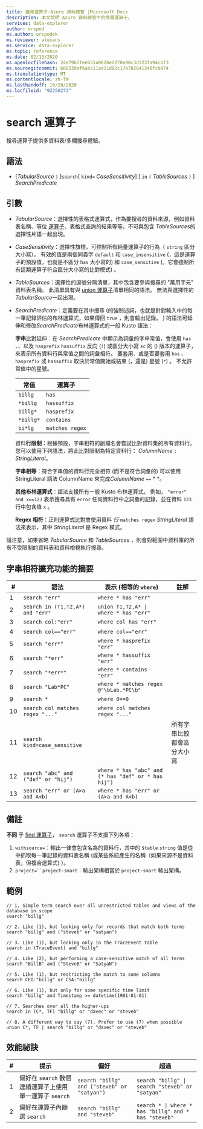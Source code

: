 ```yaml
---
title: 搜尋運算子-Azure 資料總管 |Microsoft Docs
description: 本文說明 Azure 資料總管中的搜尋運算子。
services: data-explorer
author: orspod
ms.author: orspodek
ms.reviewer: alexans
ms.service: data-explorer
ms.topic: reference
ms.date: 02/13/2020
ms.openlocfilehash: 24e79b7feeb51a0626ed270a90c3d323fa94cbf3
ms.sourcegitcommit: 608539af6ab511aa11d82c17b782641340fc8974
ms.translationtype: MT
ms.contentlocale: zh-TW
ms.lasthandoff: 10/20/2020
ms.locfileid: "92250273"
---
```

# <a name="search-operator"></a>search 運算子

搜尋運算子提供多資料表/多欄搜尋體驗。

## <a name="syntax"></a>語法

* [*TabularSource* `|` ]`search`[ `kind=` *CaseSensitivity*] [ `in` `(` *TableSources* `)` ] *SearchPredicate*

## <a name="arguments"></a>引數

* *TabularSource*：選擇性的表格式運算式，作為要搜尋的資料來源，例如資料表名稱、等位 [運算子](unionoperator.md)、表格式查詢的結果等等。不可與包含 *TableSources*的選擇性片語一起出現。

* *CaseSensitivity*：選擇性旗標，可控制所有純量運算子的行為（ `string` 區分大小寫）。 有效的值是兩個同義字 `default` 和 `case_insensitive` (，這是運算子的預設值，也就是不區分 `has` 大小寫的) 和 `case_sensitive` (，它會強制所有這類運算子符合區分大小寫的比對模式) 。

* *TableSources*：選擇性的逗號分隔清單，其中包含要參與搜尋的 "萬用字元" 資料表名稱。
  此清單具有與 [union 運算子](unionoperator.md)清單相同的語法。
  無法與選擇性的 *TabularSource*一起出現。

* *SearchPredicate*：定義要在其中搜尋 (的強制述詞，也就是針對輸入中的每一筆記錄評估的布林運算式，如果傳回 `true` ，則會輸出記錄。 ) 的語法可延伸和修改*SearchPredicate*布林運算式的一般 Kusto 語法：

  **字串**比對延伸：在 *SearchPredicate* 中顯示為詞彙的字串常值，會使用 `has` 、、以及 `hasprefix` `hassuffix` 反向 (`!`) 或區分大小寫 `sc` 的 () 版本的運算子，來表示所有資料行與常值之間的詞彙相符。 要套用、或是否要套用 `has` 、 `hasprefix` 或 `hassuffix` 取決於常值開始或結束 (，還是) 星號 (`*`) 。 不允許常值中的星號。

    |常值   |運算子   |
    |----------|-----------|
    |`billg`   |`has`      |
    |`*billg`  |`hassuffix`|
    |`billg*`  |`hasprefix`|
    |`*billg*` |`contains` |
    |`bi*lg`   |`matches regex`|

  資料**行限制**：根據預設，字串相符的副檔名會嘗試比對資料集的所有資料行。 您可以使用下列語法，將此比對限制為特定資料行： *ColumnName* `:` *StringLiteral*。

  **字串相等**：符合字串值的資料行完全相符 (而不是符合詞彙的) 可以使用 StringLiteral 語法 ColumnName 來完成*ColumnName* `==` * *。

  **其他布林運算式**：語法支援所有一般 Kusto 布林運算式。
    例如， `"error" and x==123` 表示搜尋具有 `error` 任何資料行中之詞彙的記錄，並在資料 `123` 行中包含值 `x` 。

  **Regex 相符**：正則運算式比對會使用資料 *行* `matches regex` *StringLiteral* 語法來表示，其中 *StringLiteral* 是 Regex 模式。

請注意，如果省略 *TabularSource* 和 *TableSources* ，則會對範圍中資料庫的所有不受限制的資料表和資料檢視執行搜尋。

## <a name="summary-of-string-matching-extensions"></a>字串相符擴充功能的摘要

  |# |語法                                 |表示 (相等的 `where`)            |註解|
  |--|---------------------------------------|---------------------------------------|--------|
  | 1|`search "err"`                         |`where * has "err"`                    ||
  | 2|`search in (T1,T2,A*) and "err"`       |<code>union T1,T2,A* &#124; where * has "err"<code>   ||
  | 3|`search col:"err"`                     |`where col has "err"`                  ||
  | 4|`search col=="err"`                    |`where col=="err"`                     ||
  | 5|`search "err*"`                        |`where * hasprefix "err"`              ||
  | 6|`search "*err"`                        |`where * hassuffix "err"`              ||
  | 7|`search "*err*"`                       |`where * contains "err"`               ||
  | 8|`search "Lab*PC"`                      |`where * matches regex @"\bLab.*PC\b"`||
  | 9|`search *`                             |`where 0==0`                           ||
  |10|`search col matches regex "..."`       |`where col matches regex "..."`        ||
  |11|`search kind=case_sensitive`           |                                       |所有字串比較都會區分大小寫|
  |12|`search "abc" and ("def" or "hij")`    |`where * has "abc" and (* has "def" or * has hij")`||
  |13|`search "err" or (A>a and A<b)`        |`where * has "err" or (A>a and A<b)`   ||

## <a name="remarks"></a>備註

**不同** 于 [find 運算子](findoperator.md)， `search` 運算子不支援下列各項：

1. `withsource=`：輸出一律會包含名為的資料行，其中的 `$table` `string` 值是從中抓取每一筆記錄的資料表名稱 (或某些系統產生的名稱（如果來源不是資料表，但複合運算式) ）。
2. `project=``project-smart`：輸出架構相當於 `project-smart` 輸出架構。

## <a name="examples"></a>範例

```kusto
// 1. Simple term search over all unrestricted tables and views of the database in scope
search "billg"

// 2. Like (1), but looking only for records that match both terms
search "billg" and ("steveb" or "satyan")

// 3. Like (1), but looking only in the TraceEvent table
search in (TraceEvent) and "billg"

// 4. Like (2), but performing a case-sensitive match of all terms
search "BillB" and ("SteveB" or "SatyaN")

// 5. Like (1), but restricting the match to some columns
search CEO:"billg" or CSA:"billg"

// 6. Like (1), but only for some specific time limit
search "billg" and Timestamp >= datetime(1981-01-01)

// 7. Searches over all the higher-ups
search in (C*, TF) "billg" or "davec" or "steveb"

// 8. A different way to say (7). Prefer to use (7) when possible
union C*, TF | search "billg" or "davec" or "steveb"
```

## <a name="performance-tips"></a>效能祕訣

  |# |提示                                                                                  |偏好                                        |超過                                                                    |
  |--|-------------------------------------------------------------------------------------|----------------------------------------------|------------------------------------------------------------------------|
  | 1| 偏好在 `search` 數個連續運算子上使用單一運算子 `search`|`search "billg" and ("steveb" or "satyan")`   |<code>search "billg" &#124; search "steveb" or "satyan"<code>           ||
  | 2| 偏好在運算子內篩選 `search`                                       |`search "billg" and "steveb"`                 |<code>search * &#124; where * has "billg" and * has "steveb"<code>      ||
